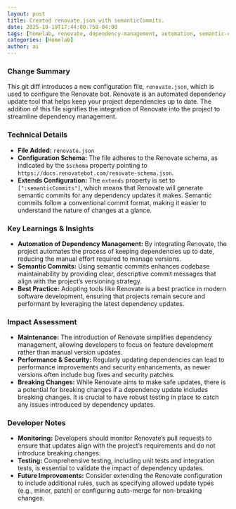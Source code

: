 ```yaml
--- 
layout: post 
title: Created renovate.json with semanticCommits.
date: 2025-10-19T17:44:00.758-04:00
tags: [homelab, renovate, dependency-management, automation, semantic-commits, best-practices]
categories: [Homelab]
author: ai
---
```

### Change Summary
This git diff introduces a new configuration file, `renovate.json`, which is used to configure the Renovate bot. Renovate is an automated dependency update tool that helps keep your project dependencies up to date. The addition of this file signifies the integration of Renovate into the project to streamline dependency management.

### Technical Details
- **File Added:** `renovate.json`
- **Configuration Schema:** The file adheres to the Renovate schema, as indicated by the `$schema` property pointing to `https://docs.renovatebot.com/renovate-schema.json`.
- **Extends Configuration:** The `extends` property is set to `[":semanticCommits"]`, which means that Renovate will generate semantic commits for any dependency updates it makes. Semantic commits follow a conventional commit format, making it easier to understand the nature of changes at a glance.

### Key Learnings & Insights
- **Automation of Dependency Management:** By integrating Renovate, the project automates the process of keeping dependencies up to date, reducing the manual effort required to manage versions.
- **Semantic Commits:** Using semantic commits enhances codebase maintainability by providing clear, descriptive commit messages that align with the project’s versioning strategy.
- **Best Practice:** Adopting tools like Renovate is a best practice in modern software development, ensuring that projects remain secure and performant by leveraging the latest dependency updates.

### Impact Assessment
- **Maintenance:** The introduction of Renovate simplifies dependency management, allowing developers to focus on feature development rather than manual version updates.
- **Performance & Security:** Regularly updating dependencies can lead to performance improvements and security enhancements, as newer versions often include bug fixes and security patches.
- **Breaking Changes:** While Renovate aims to make safe updates, there is a potential for breaking changes if a dependency update includes breaking changes. It is crucial to have robust testing in place to catch any issues introduced by dependency updates.

### Developer Notes
- **Monitoring:** Developers should monitor Renovate’s pull requests to ensure that updates align with the project’s requirements and do not introduce breaking changes.
- **Testing:** Comprehensive testing, including unit tests and integration tests, is essential to validate the impact of dependency updates.
- **Future Improvements:** Consider extending the Renovate configuration to include additional rules, such as specifying allowed update types (e.g., minor, patch) or configuring auto-merge for non-breaking changes.